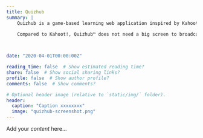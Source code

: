 ```yaml
---
title: Quizhub
summary: | 
    Quizhub is a game-based learning web application inspired by Kahoot!. By enabling instructors to create fun and competitive real-time quizzes for students to participate, the application could help increase student engagement in classrooms. 
    
    Compared to Kahoot!, Quizhub™ does not need a big screen to broadcast questions, and it will be free and open source.



date: "2020-04-01T00:00:00Z"

reading_time: false  # Show estimated reading time?
share: false  # Show social sharing links?
profile: false  # Show author profile?
comments: false  # Show comments?

# Optional header image (relative to `static/img/` folder).
header:
  caption: "Caption xxxxxxxx"
  image: "quizhub-screenshot.png"
---
```


Add your *content* here...